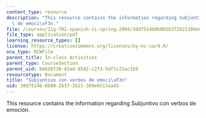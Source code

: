 ```yaml
---
content_type: resource
description: "This resource contains the information regarding Subjuntivo con verbos\
  \ de emoci\xF3n."
file: /courses/21g-702-spanish-ii-spring-2004/30d7514b0b802b372621309e6513aa43_MIT21G_702S04_30bin.pdf
file_type: application/pdf
learning_resource_types: []
license: https://creativecommons.org/licenses/by-nc-sa/4.0/
ocw_type: OCWFile
parent_title: In-class Activities
parent_type: CourseSection
parent_uid: b6628738-d3a4-8582-c2f3-5df1c21ac1b9
resourcetype: Document
title: "Subjuntivo con verbos de emoci\xF3n"
uid: 30d7514b-0b80-2b37-2621-309e6513aa43
---
```

This resource contains the information regarding Subjuntivo con verbos de emoción.
